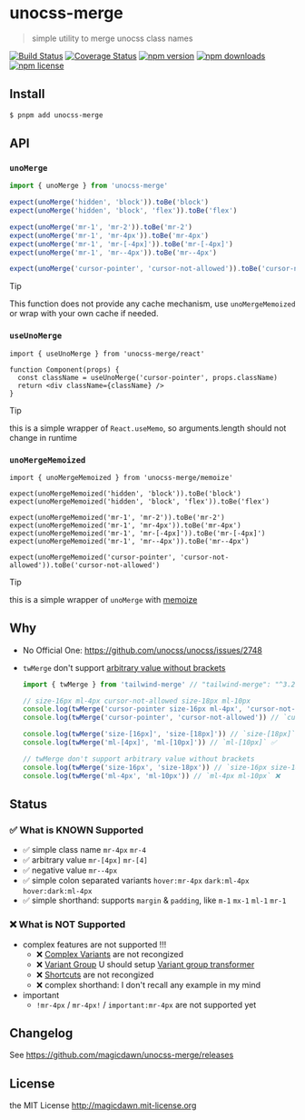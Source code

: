 # unocss-merge

> simple utility to merge unocss class names

[![Build Status](https://img.shields.io/github/actions/workflow/status/magicdawn/unocss-merge/ci.yml?style=flat-square&branch=main)](https://github.com/magicdawn/unocss-merge/actions/workflows/ci.yml)
[![Coverage Status](https://img.shields.io/codecov/c/github/magicdawn/unocss-merge.svg?style=flat-square)](https://codecov.io/gh/magicdawn/unocss-merge)
[![npm version](https://img.shields.io/npm/v/unocss-merge.svg?style=flat-square)](https://www.npmjs.com/package/unocss-merge)
[![npm downloads](https://img.shields.io/npm/dm/unocss-merge.svg?style=flat-square)](https://www.npmjs.com/package/unocss-merge)
[![npm license](https://img.shields.io/npm/l/unocss-merge.svg?style=flat-square)](http://magicdawn.mit-license.org)

## Install

```sh
$ pnpm add unocss-merge
```

## API

### `unoMerge`

```ts
import { unoMerge } from 'unocss-merge'

expect(unoMerge('hidden', 'block')).toBe('block')
expect(unoMerge('hidden', 'block', 'flex')).toBe('flex')

expect(unoMerge('mr-1', 'mr-2')).toBe('mr-2')
expect(unoMerge('mr-1', 'mr-4px')).toBe('mr-4px')
expect(unoMerge('mr-1', 'mr-[-4px]')).toBe('mr-[-4px]')
expect(unoMerge('mr-1', 'mr--4px')).toBe('mr--4px')

expect(unoMerge('cursor-pointer', 'cursor-not-allowed')).toBe('cursor-not-allowed')
```

> [!TIP]
> This function does not provide any cache mechanism, use `unoMergeMemoized` or wrap with your own cache if needed.

### `useUnoMerge`

```tsx
import { useUnoMerge } from 'unocss-merge/react'

function Component(props) {
  const className = useUnoMerge('cursor-pointer', props.className)
  return <div className={className} />
}
```

> [!TIP]
> this is a simple wrapper of `React.useMemo`, so arguments.length should not change in runtime

### `unoMergeMemoized`

```tsx
import { unoMergeMemoized } from 'unocss-merge/memoize'

expect(unoMergeMemoized('hidden', 'block')).toBe('block')
expect(unoMergeMemoized('hidden', 'block', 'flex')).toBe('flex')

expect(unoMergeMemoized('mr-1', 'mr-2')).toBe('mr-2')
expect(unoMergeMemoized('mr-1', 'mr-4px')).toBe('mr-4px')
expect(unoMergeMemoized('mr-1', 'mr-[-4px]')).toBe('mr-[-4px]')
expect(unoMergeMemoized('mr-1', 'mr--4px')).toBe('mr--4px')

expect(unoMergeMemoized('cursor-pointer', 'cursor-not-allowed')).toBe('cursor-not-allowed')
```

> [!TIP]
> this is a simple wrapper of `unoMerge` with [memoize](https://github.com/sindresorhus/memoize#install)

## Why

- No Official One: https://github.com/unocss/unocss/issues/2748
- `twMerge` don't support [arbitrary value without brackets](https://github.com/dcastil/tailwind-merge/blob/v3.2.0/src/lib/validators.ts#L1)

  ```ts
  import { twMerge } from 'tailwind-merge' // "tailwind-merge": "^3.2.0",

  // size-16px ml-4px cursor-not-allowed size-18px ml-10px
  console.log(twMerge('cursor-pointer size-16px ml-4px', 'cursor-not-allowed size-18px ml-10px'))
  console.log(twMerge('cursor-pointer', 'cursor-not-allowed')) // `cursor-not-allowed` ✅

  console.log(twMerge('size-[16px]', 'size-[18px]')) // `size-[18px]` ✅
  console.log(twMerge('ml-[4px]', 'ml-[10px]')) // `ml-[10px]` ✅

  // twMerge don't support arbitrary value without brackets
  console.log(twMerge('size-16px', 'size-18px')) // `size-16px size-18px` ❌
  console.log(twMerge('ml-4px', 'ml-10px')) // `ml-4px ml-10px` ❌
  ```

## Status

### ✅ What is **KNOWN** Supported

- ✅ simple class name `mr-4px` `mr-4`
- ✅ arbitrary value `mr-[4px]` `mr-[4]`
- ✅ negative value `mr--4px`
- ✅ simple colon separated variants `hover:mr-4px` `dark:ml-4px` `hover:dark:ml-4px`
- ✅ simple shorthand: supports `margin` & `padding`, like `m-1` `mx-1` `ml-1` `mr-1`

### ❌ What is **NOT** Supported

- complex features are not supported !!!
  - ❌ [Complex Variants](https://github.com/unocss/unocss/tree/main/packages-presets/preset-mini/src/_variants) are not recongized
  - ❌ [Variant Group](https://unocss.dev/transformers/variant-group) U should setup [Variant group transformer](https://unocss.dev/transformers/variant-group)
  - ❌ [Shortcuts](https://unocss.dev/config/shortcuts) are not recongized
  - ❌ complex shorthand: I don't recall any example in my mind
- important
  - `!mr-4px` / `mr-4px!` / `important:mr-4px` are not supported yet

## Changelog

See https://github.com/magicdawn/unocss-merge/releases

## License

the MIT License http://magicdawn.mit-license.org
